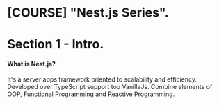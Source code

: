 # [COURSE] "Nest.js Series".

# Section 1 - Intro.

#### What is Nest.js?

It's a server apps framework oriented to scalability and efficiency. Developed over TypeScript support too VanillaJs. Combine elements of OOP, Functional Programming and Reactive Programming.
